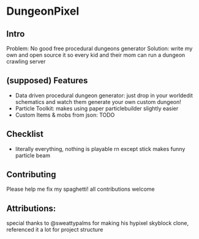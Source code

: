# DungeonPixel

## Intro
 Problem: No good free procedural dungeons generator
 Solution: write my own and open source it so every kid and their mom can run a dungeon crawling server

## (supposed) Features
  - Data driven procedural dungeon generator: just drop in your worldedit schematics and watch them generate your own custom dungeon!
  - Particle Toolkit: makes using paper particlebuilder slightly easier
  - Custom Items & mobs from json: TODO

## Checklist
  - literally everything, nothing is playable rn except stick makes funny particle beam

## Contributing
 Please help me fix my spaghetti! all contributions welcome

## Attributions:
 special thanks to @sweattypalms for making his hypixel skyblock clone, referenced it a lot for project structure
